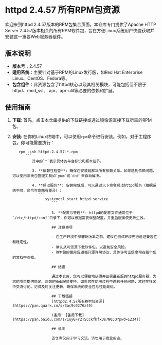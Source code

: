 # httpd 2.4.57 所有RPM包资源

欢迎来到httpd 2.4.57版本的RPM包集合页面。本仓库专门提供了Apache HTTP Server 2.4.57版本相关的所有RPM软件包，旨在方便Linux系统用户快速获取并安装这一重要Web服务器组件。

## 版本说明

- **版本号**：2.4.57
- **适用系统**：主要针对基于RPM的Linux发行版，如Red Hat Enterprise Linux、CentOS、Fedora等。
- **包含组件**：此资源包含了httpd核心以及其相关模块，可能包括但不限于httpd、mod_ssl、 apr、apr-util等必要的依赖和扩展。

## 使用指南

1. **下载**: 首先，点击本仓库提供的下载链接或通过镜像源直接下载所需的RPM包。

2. **安装**: 在你的Linux终端中，可以使用`rpm`命令进行安装。例如，对于主程序包，你可能需要执行：
   ```
      rpm -ivh httpd-2.4.57-*.rpm
         ```
            其中的`*`表示具体的平台标识和版本细节。

            3. **依赖性检查**: 确保在安装前解决所有依赖关系。如果遇到依赖问题，可以使用系统包管理工具如`yum`或`dnf`来自动解决。

            4. **启动服务**: 安装完成后，可以通过以下命令启动httpd服务（根据系统不同，命令可能略有差异）:
               ```
                  systemctl start httpd.service
                     ```

                     5. **配置与管理**: httpd的配置文件通常位于`/etc/httpd/conf`目录下，你可以根据需要调整配置，并重启服务使更改生效。

                     ## 注意事项

                     - 在生产环境中部署新版本之前，建议在测试环境先行验证兼容性和稳定性。
                     - 确认从可信源下载软件包，以避免安全风险。
                     - RPM包的使用应遵循开源许可协议，具体许可证信息可在每个包的文档中查找。

                     ## 结语

                     通过本仓库，您可以便捷地获得并部署最新版的httpd服务器，为您的项目提供稳定、高效的Web服务支持。如果您在使用过程中遇到任何问题，欢迎在社区中交流讨论。记得及时关注更新，确保系统的安全性与性能最优。

                     ## 下载链接
                     [httpd2.4.57所有RPM包资源](https://pan.quark.cn/s/3ac9c0276a49) 

                     (备用: [备用下载](https://pan.baidu.com/s/1uyGFY2TSCckfkfx3s7N03Q?pwd=1234))

                     ## 说明

                     该仓库仅用于学习交流，请勿用于商业用途。
